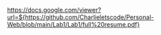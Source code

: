 https://docs.google.com/viewer?url=${https://github.com/Charlieletscode/Personal-Web/blob/main/Lab1/Lab1/full%20resume.pdf}
